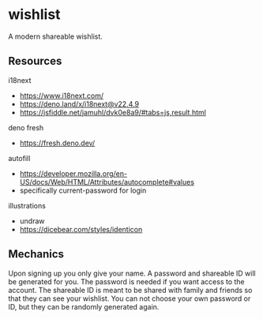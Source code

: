 # wishlist
A modern shareable wishlist.

## Resources
i18next
- https://www.i18next.com/
- https://deno.land/x/i18next@v22.4.9
- https://jsfiddle.net/jamuhl/dvk0e8a9/#tabs=js,result,html

deno fresh
- https://fresh.deno.dev/

autofill
- https://developer.mozilla.org/en-US/docs/Web/HTML/Attributes/autocomplete#values
- specifically current-password for login

illustrations
- undraw
- https://dicebear.com/styles/identicon

## Mechanics
Upon signing up you only give your name. A password and shareable ID will be generated for you. The password is needed if you want access to the account. The shareable ID is meant to be shared with family and friends so that they can see your wishlist. You can not choose your own password or ID, but they can be randomly generated again.
